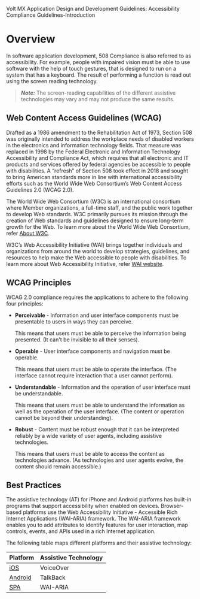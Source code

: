                             

Volt MX  Application Design and Development Guidelines: Accessibility Compliance Guidelines-Introduction

Overview
========

In software application development, 508 Compliance is also referred to as accessibility. For example, people with impaired vision must be able to use software with the help of touch gestures, that is designed to run on a system that has a keyboard. The result of performing a function is read out using the screen reading technology.

> **_Note:_** The screen-reading capabilities of the different assistive technologies may vary and may not produce the same results.

Web Content Access Guidelines (WCAG)
------------------------------------

Drafted as a 1986 amendment to the Rehabilitation Act of 1973, Section 508 was originally intended to address the workplace needs of disabled workers in the electronics and information technology fields. That measure was replaced in 1998 by the Federal Electronic and Information Technology Accessibility and Compliance Act, which requires that all electronic and IT products and services offered by federal agencies be accessible to people with disabilities. A “refresh” of Section 508 took effect in 2018 and sought to bring American standards more in line with international accessibility efforts such as the World Wide Web Consortium’s Web Content Access Guidelines 2.0 (WCAG 2.0).

The World Wide Web Consortium (W3C) is an international consortium where Member organizations, a full-time staff, and the public work together to develop Web standards. W3C primarily pursues its mission through the creation of Web standards and guidelines designed to ensure long-term growth for the Web. To learn more about the World Wide Web Consortium, refer [About W3C](http://www.w3.org/Consortium/).

W3C’s Web Accessibility Initiative (WAI) brings together individuals and organizations from around the world to develop strategies, guidelines, and resources to help make the Web accessible to people with disabilities. To learn more about Web Accessibility Initiative, refer [WAI website](http://www.w3.org/WAI/).

WCAG Principles
---------------

WCAG 2.0 compliance requires the applications to adhere to the following four principles:

*   **Perceivable** - Information and user interface components must be presentable to users in ways they can perceive.
    
    This means that users must be able to perceive the information being presented. (It can't be invisible to all their senses).
    
*   **Operable** - User interface components and navigation must be operable.
    
    This means that users must be able to operate the interface. (The interface cannot require interaction that a user cannot perform).
    
*   **Understandable** - Information and the operation of user interface must be understandable.
    
    This means that users must be able to understand the information as well as the operation of the user interface. (The content or operation cannot be beyond their understanding).
    
*   **Robust** - Content must be robust enough that it can be interpreted reliably by a wide variety of user agents, including assistive technologies.
    
    This means that users must be able to access the content as technologies advance. (As technologies and user agents evolve, the content should remain accessible.)
    

Best Practices
--------------

The assistive technology (AT) for iPhone and Android platforms has built-in programs that support accessibility when enabled on devices. Browser-based platforms use the Web Accessibility Initiative - Accessible Rich Internet Applications (WAI-ARIA) framework. The WAI-ARIA framework enables you to add attributes to identify features for user interaction, map controls, events, and APIs used in a rich Internet application.

The following table maps different platforms and their assistive technology:

  
| Platform | Assistive Technology |
| --- | --- |
| [iOS](https://developer.apple.com/library/archive/documentation/Accessibility/Conceptual/AccessibilityMacOSX/index.html) | VoiceOver |
| [Android](http://developer.android.com/guide/topics/ui/accessibility/index.html) | TalkBack |
| [SPA](http://www.w3.org/WAI/) | WAI-ARIA |


